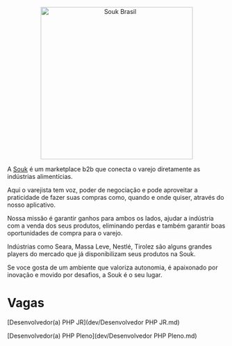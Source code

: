 <p align="center">
  <img src="https://souk.com.br/assets/img/site/logo-navbar.svg" width="350" title="Souk Brasil">
</p>

A [Souk](https://souk.com.br/) é um marketplace b2b que conecta o varejo diretamente as indústrias alimentícias. 

Aqui o varejista tem voz, poder de negociação e pode aproveitar a praticidade de fazer suas compras como, quando e onde quiser, através do nosso aplicativo.

Nossa missão é garantir ganhos para ambos os lados, ajudar a indústria com a venda dos seus produtos, eliminando perdas e também garantir boas oportunidades de compra para o varejo.

Indústrias como Seara, Massa Leve, Nestlé, Tirolez são alguns grandes players do mercado que já disponibilizam seus produtos na Souk.


Se voce gosta de um ambiente que valoriza autonomia, é apaixonado por inovação e movido por desafios, a Souk é o seu lugar.

# Vagas

[Desenvolvedor(a) PHP JR](dev/Desenvolvedor PHP JR.md)

[Desenvolvedor(a) PHP Pleno](dev/Desenvolvedor PHP Pleno.md)

